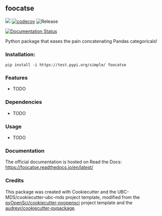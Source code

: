 ## foocatse 

![](https://github.com/SamEdwardes/foocatse/workflows/build/badge.svg) [![codecov](https://codecov.io/gh/SamEdwardes/foocatse/branch/master/graph/badge.svg)](https://codecov.io/gh/SamEdwardes/foocatse) ![Release](https://github.com/SamEdwardes/foocatse/workflows/Release/badge.svg)

[![Documentation Status](https://readthedocs.org/projects/foocatse/badge/?version=latest)](https://foocatse.readthedocs.io/en/latest/?badge=latest)

Python package that eases the pain concatenating Pandas categoricals!

### Installation:

```
pip install -i https://test.pypi.org/simple/ foocatse
```

### Features
- TODO

### Dependencies

- TODO

### Usage

- TODO

### Documentation
The official documentation is hosted on Read the Docs: <https://foocatse.readthedocs.io/en/latest/>

### Credits
This package was created with Cookiecutter and the UBC-MDS/cookiecutter-ubc-mds project template, modified from the [pyOpenSci/cookiecutter-pyopensci](https://github.com/pyOpenSci/cookiecutter-pyopensci) project template and the [audreyr/cookiecutter-pypackage](https://github.com/audreyr/cookiecutter-pypackage).
